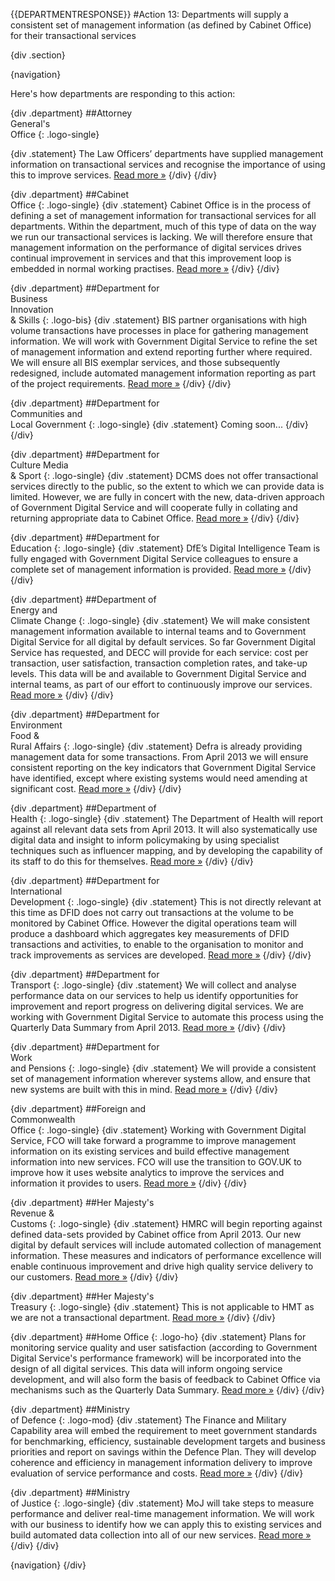 {{DEPARTMENTRESPONSE}}
#Action 13: Departments will supply a consistent set of management information (as defined by Cabinet Office) for their transactional services

{div .section}

{navigation}

Here's how departments are responding to this action:



{div .department}
##Attorney <br> General's <br> Office
{: .logo-single}

{div .statement}
The Law Officers’ departments have supplied management information on transactional services and recognise the importance of using this to improve services. [Read more »](https://www.gov.uk/government/publications/law-officers-departments-digital-strategy)
{/div}
{/div}

{div .department}
##Cabinet<br>Office
{: .logo-single}
{div .statement}
Cabinet Office is in the process of defining a set of management information for transactional services for all departments. Within the department, much of this type of data on the way we run our transactional services is lacking. We will therefore ensure that management information on the performance of digital services drives continual improvement in services and that this improvement loop is embedded in normal working practises. [Read more »](http://www.cabinetoffice.gov.uk/resource-library/cabinet-office-digital-strategy)
{/div}
{/div}

{div .department}
##Department for<br>Business<br>Innovation<br>& Skills
{: .logo-bis}
{div .statement}
BIS partner organisations with high volume transactions have processes in place for gathering management information. We will work with Government Digital Service to refine the set of management information and extend reporting further where required. We will ensure all BIS exemplar services, and those subsequently redesigned, include automated management information reporting as part of the project requirements. [Read more »](http://discuss.bis.gov.uk/digitalstrategy)
{/div}
{/div}

{div .department}
##Department for<br>Communities and<br>Local Government
{: .logo-single}
{div .statement}
Coming soon...
{/div}
{/div}

{div .department}
##Department for<br>Culture Media<br>& Sport
{: .logo-single}
{div .statement}
DCMS does not offer transactional services directly to the public, so the extent to which we can provide data is limited. However, we are fully in concert with the new, data-driven approach of Government Digital Service and will cooperate fully in collating and returning appropriate data to Cabinet Office. [Read more »](http://www.dcms.gov.uk/publications/9586.aspx)
{/div}
{/div}


{div .department}
##Department for<br>Education
{: .logo-single}
{div .statement}
DfE’s Digital Intelligence Team is fully engaged with Government Digital Service colleagues to ensure a complete set of management information is provided. [Read more »](http://www.education.gov.uk/digitalstrategy)
{/div}
{/div}

{div .department}
##Department of<br>Energy and<br>Climate Change
{: .logo-single}
{div .statement}
We will make consistent management information available to internal teams and to Government Digital Service for all digital by default services. So far Government Digital Service has requested, and DECC will provide for each service: cost per transaction, user satisfaction, transaction completion rates, and  take-up levels. This data will be and available to Government Digital Service and internal teams, as part of our effort to continuously improve our services. [Read more »](http://www.decc.gov.uk/en/content/cms/about/our_goals/our_goals.aspx#dds)
{/div}
{/div}

{div .department}
##Department for<br>Environment<br>Food &<br>Rural Affairs
{: .logo-single}
{div .statement}
Defra is already providing management data for some transactions. From April 2013 we will ensure consistent reporting on the key indicators that Government Digital Service have identified, except where existing systems would need amending at significant cost. [Read more »](http://www.defra.gov.uk/publications/2012/12/20/pb13863-digital-strategy-2012/)
{/div}
{/div}

{div .department}
##Department of<br>Health
{: .logo-single}
{div .statement}
The Department of Health will report against all relevant data sets from April 2013. It will also systematically use digital data and insight to inform policymaking by using specialist techniques such as influencer mapping, and by developing the capability of its staff to do this for themselves. [Read more »](http://digitalhealth.dh.gov.uk/digital-strategy)
{/div}
{/div}

{div .department}
##Department for<br>International<br>Development
{: .logo-single}
{div .statement}
This is not directly relevant at this time as DFID does not carry out transactions at the volume to be monitored by Cabinet Office. However the digital operations team will produce a dashboard which aggregates key measurements of DFID transactions and activities, to enable to the organisation to monitor and track improvements as services are developed. [Read more »](http://www.dfid.gov.uk/about-us/How-we-measure-progress/dfid-digital-strategy/)
{/div}
{/div}

{div .department}
##Department for<br>Transport
{: .logo-single}
{div .statement}
We will collect and analyse performance data on our services to help us identify opportunities for improvement and report progress on delivering digital services.  We are working with Government Digital Service to automate this process using the Quarterly Data Summary from April 2013. [Read more »](https://www.gov.uk/government/publications/department-for-transport-digital-strategy)
{/div}
{/div}

{div .department}
##Department for<br>Work<br>and Pensions
{: .logo-single}
{div .statement}
We will provide a consistent set of management information wherever systems allow, and ensure that new systems are built with this in mind. [Read more »](http://www.dwp.gov.uk/publications/corporate-publications/digital-strategy.shtml)
{/div}
{/div}

{div .department}
##Foreign and<br>Commonwealth<br>Office
{: .logo-single}
{div .statement}
Working with Government Digital Service, FCO will take forward a programme to improve management information on its existing services and build effective management information into new services. FCO will use the transition to GOV.UK to improve how it uses website analytics to improve the services and information it provides to users. [Read more »](https://www.gov.uk/government/publications/the-fco-digital-strategy)
{/div}
{/div}

{div .department}
##Her Majesty's<br>Revenue &<br>Customs
{: .logo-single}
{div .statement}
HMRC will begin reporting against defined data-sets provided by Cabinet office from April 2013. Our new digital by default services will include automated collection of management information. These measures and indicators of performance excellence will enable continuous improvement and drive high quality service delivery to our customers. [Read more »](http://www.hmrc.gov.uk/about/2012-digital-strategy.pdf)
{/div}
{/div}

{div .department}
##Her Majesty's<br>Treasury
{: .logo-single}
{div .statement}
This is not applicable to HMT as we are not a transactional department. [Read more »](http://www.hm-treasury.gov.uk/digital_strategy.htm)
{/div}
{/div}

{div .department}
##Home Office
{: .logo-ho}
{div .statement}
Plans for monitoring service quality and user satisfaction (according to Government Digital Service's performance framework) will be incorporated into the design of all digital services. This data will inform ongoing service development, and will also form the basis of feedback to Cabinet Office via mechanisms such as the Quarterly Data Summary. [Read more »](http://www.homeoffice.gov.uk/publications/about-us/corporate-publications/ho-digital-strategy/)
{/div}
{/div}

{div .department}
##Ministry<br>of Defence
{: .logo-mod}
{div .statement}
The Finance and Military Capability area will embed the requirement to meet government standards for benchmarking, efficiency, sustainable development targets and business priorities and report on savings within the Defence Plan. They will develop coherence and efficiency in management information delivery to improve evaluation of service performance and costs. [Read more »](https://www.gov.uk/government/publications/digital-in-defence)
{/div}
{/div}

{div .department}
##Ministry<br>of Justice
{: .logo-single}
{div .statement}
MoJ will take steps to measure performance and deliver real-time management information. We will work with our business to identify how we can apply this to existing services and build automated data collection into all of our new services. [Read more »](http://open.justice.gov.uk/digital-strategy/#theme-03-breaking-barriers-to-digital-transformation)
{/div}
{/div}

{navigation}
{/div}





